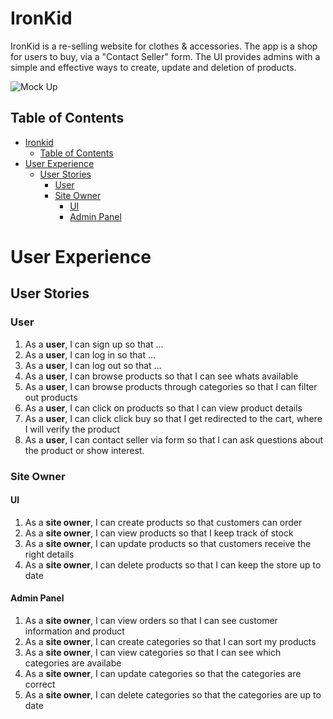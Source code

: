 # IronKid

IronKid is a re-selling website for clothes & accessories. The app is a shop for users to buy, via a "Contact Seller" form. The UI provides admins with a simple and effective ways to create, update and deletion of products.

![Mock Up](docs/readme_images/mockup.png)

## Table of Contents
- [Ironkid](#ironkid)
    - [Table of Contents](#table-of-contents)
- [User Experience](#user-experience)
    - [User Stories](#user-stories)
        - [User](#user)
        - [Site Owner](#site-owner)
            - [UI](#ui)
            - [Admin Panel](#admin-panel)
    

# User Experience
## User Stories
### User

1. As a **user**, I can sign up so that ...
2. As a **user**, I can log in so that ...
3. As a **user**, I can log out so that ...
4. As a **user**, I can browse products so that I can see whats available
5. As a **user**, I can browse products through categories so that I can filter out products
6. As a **user**, I can click on products so that I can view product details
7. As a **user**, I can click click buy so that I get redirected to the cart, where I will verify the product
8. As a **user**, I can contact seller via form so that I can ask questions about the product or show interest.

### Site Owner

#### UI
1. As a **site owner**, I can create products so that customers can order
2. As a **site owner**, I can view products so that I keep track of stock
2. As a **site owner**, I can update products so that customers receive the right details
3. As a **site owner**, I can delete products so that I can keep the store up to date

#### Admin Panel
1. As a **site owner**, I can view orders so that I can see customer information and product
2. As a **site owner**, I can create categories so that I can sort my products
3. As a **site owner**, I can view categories so that I can see which categories are availabe
4. As a **site owner**, I can update categories so that the categories are correct
5. As a **site owner**, I can delete categories so that the categories are up to date